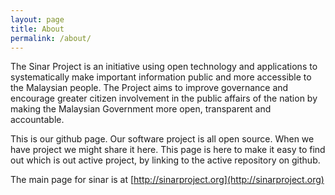 ```yaml
---
layout: page
title: About
permalink: /about/
---
```


The Sinar Project is an initiative using open technology and applications to systematically make important information public and more accessible to the Malaysian people. The Project aims to improve governance and encourage greater citizen involvement in the public affairs of the nation by making the Malaysian Government more open, transparent and accountable.

This is our github page. Our software project is all open source. When we have project we might share it here. This page is here to make it easy to find out which is out active project, by linking to the active repository on github. 

The main page for sinar is at [http://sinarproject.org](http://sinarproject.org)
